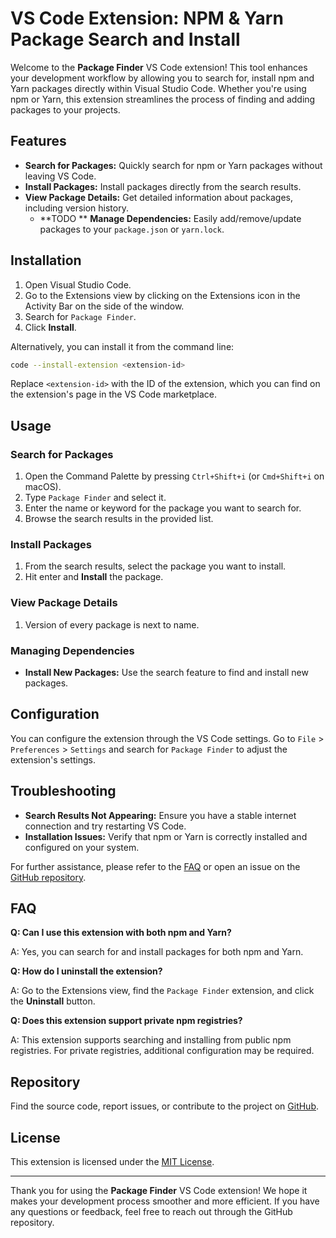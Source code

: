 # VS Code Extension: NPM & Yarn Package Search and Install

Welcome to the **Package Finder** VS Code extension! This tool enhances your development workflow by allowing you to search for, install npm and Yarn packages directly within Visual Studio Code. Whether you're using npm or Yarn, this extension streamlines the process of finding and adding packages to your projects.

## Features

- **Search for Packages:** Quickly search for npm or Yarn packages without leaving VS Code.
- **Install Packages:** Install packages directly from the search results.
- **View Package Details:** Get detailed information about packages, including version history.
  - **TODO ** **Manage Dependencies:** Easily add/remove/update packages to your `package.json` or `yarn.lock`.

## Installation

1. Open Visual Studio Code.
2. Go to the Extensions view by clicking on the Extensions icon in the Activity Bar on the side of the window.
3. Search for `Package Finder`.
4. Click **Install**.

Alternatively, you can install it from the command line:

```bash
code --install-extension <extension-id>
```

Replace `<extension-id>` with the ID of the extension, which you can find on the extension's page in the VS Code marketplace.

## Usage

### Search for Packages

1. Open the Command Palette by pressing `Ctrl+Shift+i` (or `Cmd+Shift+i` on macOS).
2. Type `Package Finder` and select it.
3. Enter the name or keyword for the package you want to search for.
4. Browse the search results in the provided list.

### Install Packages

1. From the search results, select the package you want to install.
2. Hit enter and **Install** the package.

### View Package Details

1. Version of every package is next to name.

### Managing Dependencies

- **Install New Packages:** Use the search feature to find and install new packages.

## Configuration

You can configure the extension through the VS Code settings. Go to `File` > `Preferences` > `Settings` and search for `Package Finder` to adjust the extension's settings.

## Troubleshooting

- **Search Results Not Appearing:** Ensure you have a stable internet connection and try restarting VS Code.
- **Installation Issues:** Verify that npm or Yarn is correctly installed and configured on your system.

For further assistance, please refer to the [FAQ](#faq) or open an issue on the [GitHub repository](#repository).

## FAQ

**Q: Can I use this extension with both npm and Yarn?**

A: Yes, you can search for and install packages for both npm and Yarn.

**Q: How do I uninstall the extension?**

A: Go to the Extensions view, find the `Package Finder` extension, and click the **Uninstall** button.

**Q: Does this extension support private npm registries?**

A: This extension supports searching and installing from public npm registries. For private registries, additional configuration may be required.

## Repository

Find the source code, report issues, or contribute to the project on [GitHub](https://github.com/Staxar/packagefinder).

## License

This extension is licensed under the [MIT License](LICENSE).

---

Thank you for using the **Package Finder** VS Code extension! We hope it makes your development process smoother and more efficient. If you have any questions or feedback, feel free to reach out through the GitHub repository.
